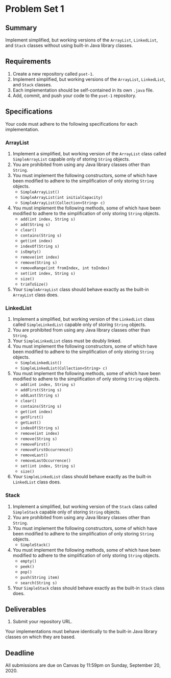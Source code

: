 # Problem Set 1

## **Summary**

Implement simplified, but working versions of the `ArrayList`, `LinkedList`, and `Stack` classes without using built-in Java library classes.

## Requirements

1. Create a new repository called `pset-1`.
2. Implement simplified, but working versions of the `ArrayList`, `LinkedList`, and `Stack` classes.
3. Each implementation should be self-contained in its own `.java` file.
4. Add, commit, and push your code to the `pset-1` repository.

## Specifications

Your code must adhere to the following specifications for each implementation.

### ArrayList

1. Implement a simplified, but working version of the `ArrayList` class called `SimpleArrayList` capable only of storing `String` objects.
2. You are prohibited from using any Java library classes other than `String`.
3. You must implement the following constructors, some of which have been modified to adhere to the simplification of only storing `String` objects.
   * `SimpleArrayList()`
   * `SimpleArrayList(int initialCapacity)`
   * `SimpleArrayList(Collection<String> c)`
4. You must implement the following methods, some of which have been modified to adhere to the simplification of only storing `String` objects.
   * `add(int index, String s)`
   * `add(String s)`
   * `clear()`
   * `contains(String s)`
   * `get(int index)`
   * `indexOf(String s)`
   * `isEmpty()`
   * `remove(int index)`
   * `remove(String s)`
   * `removeRange(int fromIndex, int toIndex)`
   * `set(int index, String s)`
   * `size()`
   * `trimToSize()`
5. Your `SimpleArrayList` class should behave exactly as the built-in `ArrayList` class does.

### LinkedList

1. Implement a simplified, but working version of the `LinkedList` class called `SimpleLinkedList` capable only of storing `String` objects.
2. You are prohibited from using any Java library classes other than `String`.
3. Your `SimpleLinkedList` class must be doubly linked.
4. You must implement the following constructors, some of which have been modified to adhere to the simplification of only storing `String` objects.
   * `SimpleLinkedList()`
   * `SimpleLinkedList(Collection<String> c)`
5. You must implement the following methods, some of which have been modified to adhere to the simplification of only storing `String` objects.
   * `add(int index, String s)`
   * `addFirst(String s)`
   * `addLast(String s)`
   * `clear()`
   * `contains(String s)`
   * `get(int index)`
   * `getFirst()`
   * `getLast()`
   * `indexOf(String s)`
   * `remove(int index)`
   * `remove(String s)`
   * `removeFirst()`
   * `removeFirstOccurrence()`
   * `removeLast()`
   * `removeLastOccurrence()`
   * `set(int index, String s)`
   * `size()`
6. Your `SimpleLinkedList` class should behave exactly as the built-in `LinkedList` class does.

### Stack

1. Implement a simplified, but working version of the `Stack` class called `SimpleStack` capable only of storing `String` objects.
2. You are prohibited from using any Java library classes other than `String`.
3. You must implement the following constructors, some of which have been modified to adhere to the simplification of only storing `String` objects.
   * `SimpleStack()`
4. You must implement the following methods, some of which have been modified to adhere to the simplification of only storing `String` objects.
   * `empty()`
   * `peek()`
   * `pop()`
   * `push(String item)`
   * `search(String s)`
5. Your `SimpleStack` class should behave exactly as the built-in `Stack` class does.

## Deliverables

1. Submit your repository URL.

Your implementations must behave identically to the built-in Java library classes on which they are based.

## Deadline

All submissions are due on Canvas by 11:59pm on Sunday, September 20, 2020.

